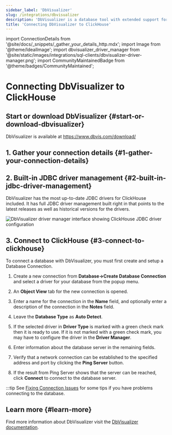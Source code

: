 ```yaml
---
sidebar_label: 'DbVisualizer'
slug: /integrations/dbvisualizer
description: 'DbVisualizer is a database tool with extended support for ClickHouse.'
title: 'Connecting DbVisualizer to ClickHouse'
---
```


import ConnectionDetails from '@site/docs/_snippets/_gather_your_details_http.mdx';
import Image from '@theme/IdealImage';
import dbvisualizer_driver_manager from '@site/static/images/integrations/sql-clients/dbvisualizer-driver-manager.png';
import CommunityMaintainedBadge from '@theme/badges/CommunityMaintained';

# Connecting DbVisualizer to ClickHouse

<CommunityMaintainedBadge/>

## Start or download DbVisualizer {#start-or-download-dbvisualizer}

DbVisualizer is available at https://www.dbvis.com/download/

## 1. Gather your connection details {#1-gather-your-connection-details}

<ConnectionDetails />

## 2. Built-in JDBC driver management {#2-built-in-jdbc-driver-management}

DbVisualizer has the most up-to-date JDBC drivers for ClickHouse included. It has full JDBC driver management built right in that points to the latest releases as well as historical versions for the drivers.

<Image img={dbvisualizer_driver_manager} size="lg" border alt="DbVisualizer driver manager interface showing ClickHouse JDBC driver configuration" />

## 3. Connect to ClickHouse {#3-connect-to-clickhouse}

To connect a database with DbVisualizer, you must first create and setup a Database Connection.

1. Create a new connection from **Database->Create Database Connection** and select a driver for your database from the popup menu.

2. An **Object View** tab for the new connection is opened.

3. Enter a name for the connection in the **Name** field, and optionally enter a description of the connection in the **Notes** field.

4. Leave the **Database Type** as **Auto Detect**.

5. If the selected driver in **Driver Type** is marked with a green check mark then it is ready to use. If it is not marked with a green check mark, you may have to configure the driver in the **Driver Manager**.

6. Enter information about the database server in the remaining fields.

7. Verify that a network connection can be established to the specified address and port by clicking the **Ping Server** button.

8. If the result from Ping Server shows that the server can be reached, click **Connect** to connect to the database server.

:::tip
See [Fixing Connection Issues](https://confluence.dbvis.com/display/UG231/Fixing+Connection+Issues) for some tips if you have problems connecting to the database.

## Learn more {#learn-more}

Find more information about DbVisualizer visit the [DbVisualizer documentation](https://confluence.dbvis.com/display/UG231/Users+Guide).
